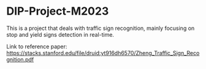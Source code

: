 # DIP-Project-M2023

This is a project that deals with traffic sign recognition, mainly focusing on stop and yield signs detection in real-time.

Link to reference paper: https://stacks.stanford.edu/file/druid:yt916dh6570/Zheng_Traffic_Sign_Recognition.pdf

